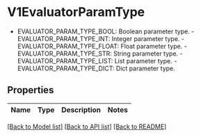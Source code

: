# V1EvaluatorParamType

- EVALUATOR_PARAM_TYPE_BOOL: Boolean parameter type.  - EVALUATOR_PARAM_TYPE_INT: Integer parameter type.  - EVALUATOR_PARAM_TYPE_FLOAT: Float parameter type.  - EVALUATOR_PARAM_TYPE_STR: String parameter type.  - EVALUATOR_PARAM_TYPE_LIST: List parameter type.  - EVALUATOR_PARAM_TYPE_DICT: Dict parameter type.

## Properties

Name | Type | Description | Notes
------------ | ------------- | ------------- | -------------

[[Back to Model list]](../README.md#documentation-for-models) [[Back to API list]](../README.md#documentation-for-api-endpoints) [[Back to README]](../README.md)


